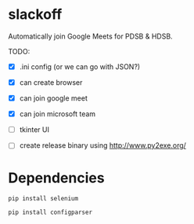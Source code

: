 # slackoff

Automatically join Google Meets for PDSB & HDSB.

TODO:
- [x] .ini config (or we can go with JSON?)
- [x] can create browser
- [x] can join google meet
- [x] can join microsoft team
- [ ] tkinter UI 
- [ ] create release binary using http://www.py2exe.org/


# Dependencies 
`pip install selenium`

`pip install configparser`
